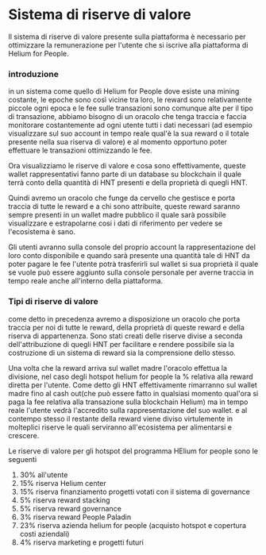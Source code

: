 # Sistema di riserve di valore
Il sistema di riserve di valore presente sulla piattaforma è necessario per ottimizzare la remunerazione per l'utente che si iscrive alla piattaforma di Helium for People.

### introduzione

in un sistema come quello di Helium for People dove esiste una mining costante, le epoche sono così vicine tra loro, le reward sono relativamente piccole ogni epoca e le fee sulle transazioni sono comunque alte per il tipo di transazione, abbiamo bisogno di un oracolo che tenga traccia e faccia monitorare costantemente ad ogni utente tutti i dati necessari (ad esempio visualizzare sul suo account in tempo reale qual'è la sua reward o il totale presente nella sua riserva di valore) e al momento opportuno poter effettuare le transazioni ottimizzando le fee.

Ora visualizziamo le riserve di valore e cosa sono effettivamente, queste wallet rappresentativi fanno parte di un database su blockchain il quale terrà conto della quantità di HNT presenti e della proprietà di quegli HNT.

Quindi avremo un oracolo che funge da cervello che gestisce e porta traccia di tutte le reward e a chi sono attribuite, queste reward saranno sempre presenti in un wallet madre
pubblico il quale sarà possibile visualizzare e estrapolarne cosi i dati di riferimento per vedere se l'ecosistema è sano.

Gli utenti avranno sulla console del proprio account la rappresentazione del loro conto disponibile e quando sarà presente una quantità tale di HNT da poter pagare le fee l'utente potrà trasferirli sul wallet si sua proprietà il quale se vuole può essere aggiunto sulla console personale per averne traccia in tempo reale anche all'interno della piattaforma.


### Tipi di riserve di valore

come detto in precedenza avremo a disposizione un oracolo che porta traccia per noi di tutte le reward, della proprietà di queste reward e della riserva di appartenenza.
Sono stati creati delle riserve divise a seconda dell'attribuzione di quegli HNT per facilitare e rendere possibile sia la costruzione di un sistema di reward sia la comprensione dello stesso.

Una volta che la reward arriva sul wallet madre l'oracolo effettua la divisione, nel caso degli hotspot helium for people la % relativa alla reward diretta per l'utente. Come detto gli HNT effettivamente rimarranno sul wallet madre fino al cash out(che può essere fatto in qualsiasi momento qual'ora si paga la fee relativa alla transazione sulla blockchain Helium) ma in tempo reale l'utente vedrà l'accredito sulla rappresentazione del suo wallet.
e al contempo stesso il restante della reward viene diviso virtulemente in molteplici riserve le quali serviranno all'ecosistema per alimentarsi e crescere.

Le riserve di valore per gli hotspot del programma HElium for people sono le seguenti

1) 30% all'utente
2) 15% riserva Helium center
3) 15% riserva finanziamento progetti votati con il sistema di governance
4)  5% riserva reward stacking
5)  5% riserva reward governance
6)  3% riserva reward People Paladin
7) 23% riserva azienda helium for people (acquisto hotspot e copertura costi aziendali)
8)  4% riserva marketing e progetti futuri
